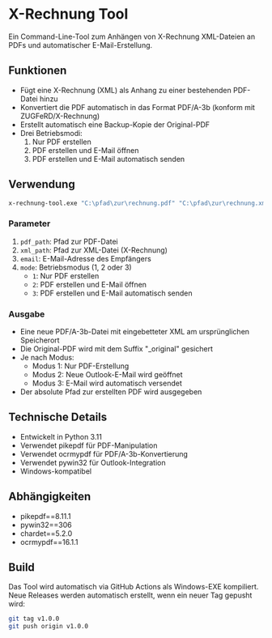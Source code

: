 # X-Rechnung Tool

Ein Command-Line-Tool zum Anhängen von X-Rechnung XML-Dateien an PDFs und automatischer E-Mail-Erstellung.

## Funktionen

- Fügt eine X-Rechnung (XML) als Anhang zu einer bestehenden PDF-Datei hinzu
- Konvertiert die PDF automatisch in das Format PDF/A-3b (konform mit ZUGFeRD/X-Rechnung)
- Erstellt automatisch eine Backup-Kopie der Original-PDF
- Drei Betriebsmodi:
  1. Nur PDF erstellen
  2. PDF erstellen und E-Mail öffnen
  3. PDF erstellen und E-Mail automatisch senden

## Verwendung

```bash
x-rechnung-tool.exe "C:\pfad\zur\rechnung.pdf" "C:\pfad\zur\rechnung.xml" "empfaenger@firma.de" mode
```

### Parameter

1. `pdf_path`: Pfad zur PDF-Datei
2. `xml_path`: Pfad zur XML-Datei (X-Rechnung)
3. `email`: E-Mail-Adresse des Empfängers
4. `mode`: Betriebsmodus (1, 2 oder 3)
   - `1`: Nur PDF erstellen
   - `2`: PDF erstellen und E-Mail öffnen
   - `3`: PDF erstellen und E-Mail automatisch senden

### Ausgabe

- Eine neue PDF/A-3b-Datei mit eingebetteter XML am ursprünglichen Speicherort
- Die Original-PDF wird mit dem Suffix "\_original" gesichert
- Je nach Modus:
  - Modus 1: Nur PDF-Erstellung
  - Modus 2: Neue Outlook-E-Mail wird geöffnet
  - Modus 3: E-Mail wird automatisch versendet
- Der absolute Pfad zur erstellten PDF wird ausgegeben

## Technische Details

- Entwickelt in Python 3.11
- Verwendet pikepdf für PDF-Manipulation
- Verwendet ocrmypdf für PDF/A-3b-Konvertierung
- Verwendet pywin32 für Outlook-Integration
- Windows-kompatibel

## Abhängigkeiten

- pikepdf==8.11.1
- pywin32==306
- chardet==5.2.0
- ocrmypdf==16.1.1

## Build

Das Tool wird automatisch via GitHub Actions als Windows-EXE kompiliert.
Neue Releases werden automatisch erstellt, wenn ein neuer Tag gepusht wird:

```bash
git tag v1.0.0
git push origin v1.0.0
```
